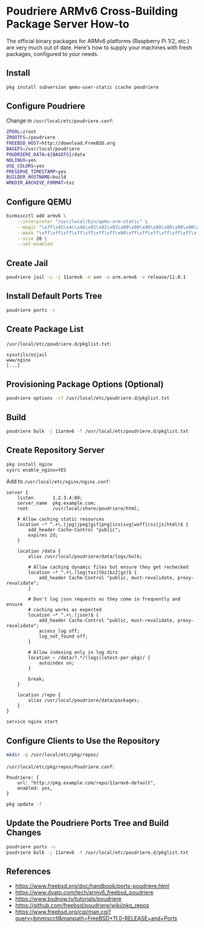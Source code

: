 # Poudriere ARMv6 Cross-Building Package Server How-to

The official binary packages for ARMv6 platforms (Raspberry Pi 1/2, etc.) are very much out of date. Here's how to supply your machines with fresh packages, configured to your needs.

## Install

```sh
pkg install subversion qemu-user-static ccache poudriere
```

## Configure Poudriere

Change in `/usr/local/etc/poudriere.conf`:

```sh
ZPOOL=zroot
ZROOTFS=/poudriere
FREEBSD_HOST=http://download.FreeBSD.org
BASEFS=/usr/local/poudriere
POUDRIERE_DATA=${BASEFS}/data
NOLINUX=yes
USE_COLORS=yes
PRESERVE_TIMESTAMP=yes
BUILDER_HOSTNAME=build
WRKDIR_ARCHIVE_FORMAT=txz
```

## Configure QEMU

```sh
binmiscctl add armv6 \
    --interpreter "/usr/local/bin/qemu-arm-static" \
    --magic "\x7f\x45\x4c\x46\x01\x01\x01\x00\x00\x00\x00\x00\x00\x00\x00\x00\x02\x00\x28\x00" \
    --mask "\xff\xff\xff\xff\xff\xff\xff\x00\xff\xff\xff\xff\xff\xff\xff\xff\xfe\xff\xff\xff" \
    --size 20 \
    --set-enabled
```

## Create Jail

```sh
poudriere jail -c -j 11armv6 -m svn -a arm.armv6 -v release/11.0.1
```

## Install Default Ports Tree

```sh
poudriere ports -c
```

## Create Package List

`/usr/local/etc/poudriere.d/pkglist.txt`:

```
sysutils/ezjail
www/nginx
[...]
```

## Provisioning Package Options (Optional)

```sh
poudriere options -cf /usr/local/etc/poudriere.d/pkglist.txt
```

## Build

```sh
poudriere bulk -j 11armv6 -f /usr/local/etc/poudriere.d/pkglist.txt
```

## Create Repository Server

```sh
pkg install nginx
sysrc enable_nginx=YES
```

Add to `/usr/local/etc/nginx/nginx.conf`:

```nginx
server {
    listen       1.2.3.4:80;
    server_name  pkg.example.com;
    root         /usr/local/share/poudriere/html;

    # Allow caching static resources
    location ~* ^.+\.(jpg|jpeg|gif|png|ico|svg|woff|css|js|html)$ {
        add_header Cache-Control "public";
        expires 2d;
    }

    location /data {
        alias /usr/local/poudriere/data/logs/bulk;

        # Allow caching dynamic files but ensure they get rechecked
        location ~* ^.+\.(log|txz|tbz|bz2|gz)$ {
            add_header Cache-Control "public, must-revalidate, proxy-revalidate";
        }

        # Don't log json requests as they come in frequently and ensure
        # caching works as expected
        location ~* ^.+\.(json)$ {
            add_header Cache-Control "public, must-revalidate, proxy-revalidate";
            access_log off;
            log_not_found off;
        }

        # Allow indexing only in log dirs
        location ~ /data/?.*/(logs|latest-per-pkg)/ {
            autoindex on;
        }

        break;
    }

    location /repo {
        alias /usr/local/poudriere/data/packages;
    }
}
```

```sh
service nginx start
```

## Configure Clients to Use the Repository

```sh
mkdir -p /usr/local/etc/pkg/repos/
```

`/usr/local/etc/pkg/repos/Poudriere.conf`:

```
Poudriere: {
    url: "http://pkg.example.com/repo/11armv6-default",
    enabled: yes,
}
```

```sh
pkg update -f
```

## Update the Poudriere Ports Tree and Build Changes

```sh
poudriere ports -u
poudriere bulk -j 11armv6 -f /usr/local/etc/poudriere.d/pkglist.txt
```

## References

- <https://www.freebsd.org/doc/handbook/ports-poudriere.html>
- <https://www.dvatp.com/tech/armv6_freebsd_poudriere>
- <https://www.bsdnow.tv/tutorials/poudriere>
- <https://github.com/freebsd/poudriere/wiki/pkg_repos>
- <https://www.freebsd.org/cgi/man.cgi?query=binmiscctl&manpath=FreeBSD+11.0-RELEASE+and+Ports>
